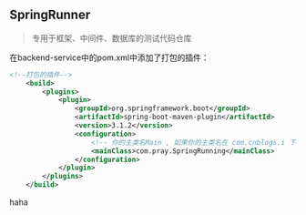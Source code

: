 ## SpringRunner

> 专用于框架、中间件、数据库的测试代码仓库

在backend-service中的pom.xml中添加了打包的插件：

```xml
<!--打包的插件-->
    <build>
        <plugins>
            <plugin>
                <groupId>org.springframework.boot</groupId>
                <artifactId>spring-boot-maven-plugin</artifactId>
                <version>3.1.2</version>
                <configuration>
                    <!-- 你的主类名Main , 如果你的主类名在 com.cnblogs.i 下，那么这里就是 com.cnblogs.i.Main -->
                    <mainClass>com.pray.SpringRunning</mainClass>
                </configuration>
            </plugin>
        </plugins>
    </build>
```

haha
